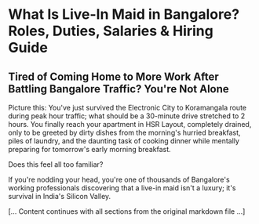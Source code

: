 # What Is Live-In Maid in Bangalore? Roles, Duties, Salaries & Hiring Guide

## Tired of Coming Home to More Work After Battling Bangalore Traffic? You're Not Alone

Picture this: You've just survived the Electronic City to Koramangala route during peak hour traffic; what should be a 30-minute drive stretched to 2 hours. You finally reach your apartment in HSR Layout, completely drained, only to be greeted by dirty dishes from the morning's hurried breakfast, piles of laundry, and the daunting task of cooking dinner while mentally preparing for tomorrow's early morning breakfast.

Does this feel all too familiar?

If you're nodding your head, you're one of thousands of Bangalore's working professionals discovering that a live-in maid isn't a luxury; it's survival in India's Silicon Valley.

[... Content continues with all sections from the original markdown file ...]

